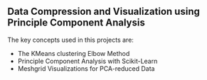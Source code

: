 ## Data Compression and Visualization using Principle Component Analysis  
The key concepts used in this projects are:  
* The KMeans clustering Elbow Method
* Principle Component Analysis with Scikit-Learn
* Meshgrid Visualizations for PCA-reduced Data
